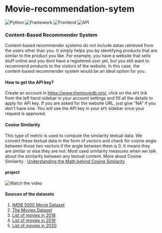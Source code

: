 # Movie-recommendation-sytem
![Python](https://img.shields.io/badge/Python-3.8-blueviolet)
![Framework](https://img.shields.io/badge/Framework-Flask-red)
![Frontend](https://img.shields.io/badge/Frontend-HTML/CSS/JS-green)
![API](https://img.shields.io/badge/API-TMDB-fcba03)
### Content-Based Recommender System
Content-based recommender systems do not include datas retrieved from the users other than you. It simply helps you by identifying products that are similar to the product you like.
For example, you have a website that sells stuff online and you dont have a registered user yet, but you still want to recommend products to the visitors of the website. In this case, the content-based recommender system would be an ideal option for you.
#### How to get the API key?

Create an account in https://www.themoviedb.org/, click on the `API` link from the left hand sidebar in your account settings and fill all the details to apply for API key. If you are asked for the website URL, just give "NA" if you don't have one. You will see the API key in your `API` sidebar once your request is approved.
#### Cosine Similarity
This type of metric is used to compute the similarity textual data. We convert these textual data in the form of vectors and check for cosine angle between those two vectors if the angle between them is 0. It means they are similar or else they are not. Most used similarity measures when we talk about the similarity between any textual content.
More about Cosine Similarity : [Understanding the Math behind Cosine Similarity](https://www.machinelearningplus.com/nlp/cosine-similarity/)
#### project 
![Watch the video](https://youtu.be/o2Bp61PSqSI)
#### Sources of the datasets 

1. [IMDB 5000 Movie Dataset](https://www.kaggle.com/carolzhangdc/imdb-5000-movie-dataset)
2. [The Movies Dataset](https://www.kaggle.com/rounakbanik/the-movies-dataset)
3. [List of movies in 2018](https://en.wikipedia.org/wiki/List_of_American_films_of_2018)
4. [List of movies in 2019](https://en.wikipedia.org/wiki/List_of_American_films_of_2019)
5. [List of movies in 2020](https://en.wikipedia.org/wiki/List_of_American_films_of_2020)
